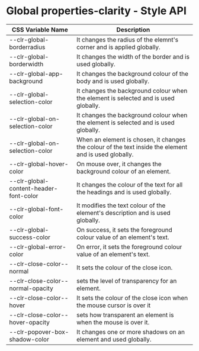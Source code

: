 # Global properties-clarity - Style API

| CSS Variable Name          | Description                                                        |
| -------------------------- | ------------------------------------------------------------------ |
| --clr-global-borderradius | It changes the radius of the elemnt's corner and is applied globally.
| --clr-global-borderwidth | It changes the width of the border and is used globally.
| --clr-global-app-background | It changes the background colour of the body and is used globally.
| --clr-global-selection-color | It changes the background colour when the element is selected and is used globally.
| --clr-global-on-selection-color | It changes the background colour when the element is selected and is used globally.
| --clr-global-on-selection-color | When an element is chosen, it changes the colour of the text inside the element and is used globally.
| --clr-global-hover-color | On mouse over, it changes the background colour of an element.
| --clr-global-content-header-font-color | It changes the colour of the text for all the headings and is used globally.
| --clr-global-font-color | It modifies the text colour of the element's description and is used globally.
| --clr-global-success-color | On success, it sets the foreground colour value of an element's text.
| --clr-global-error-color | On error, it sets the foreground colour value of an element's text.
| --clr-close-color--normal | It sets the colour of the close icon.
| --clr-close-color--normal-opacity | sets the level of transparency for an element.
| --clr-close-color--hover | It sets the colour of the close icon when the mouse cursor is over it
| --clr-close-color--hover-opacity | sets how transparent an element is when the mouse is over it.
| --clr-popover-box-shadow-color | It changes one or more shadows on an element and used globally.